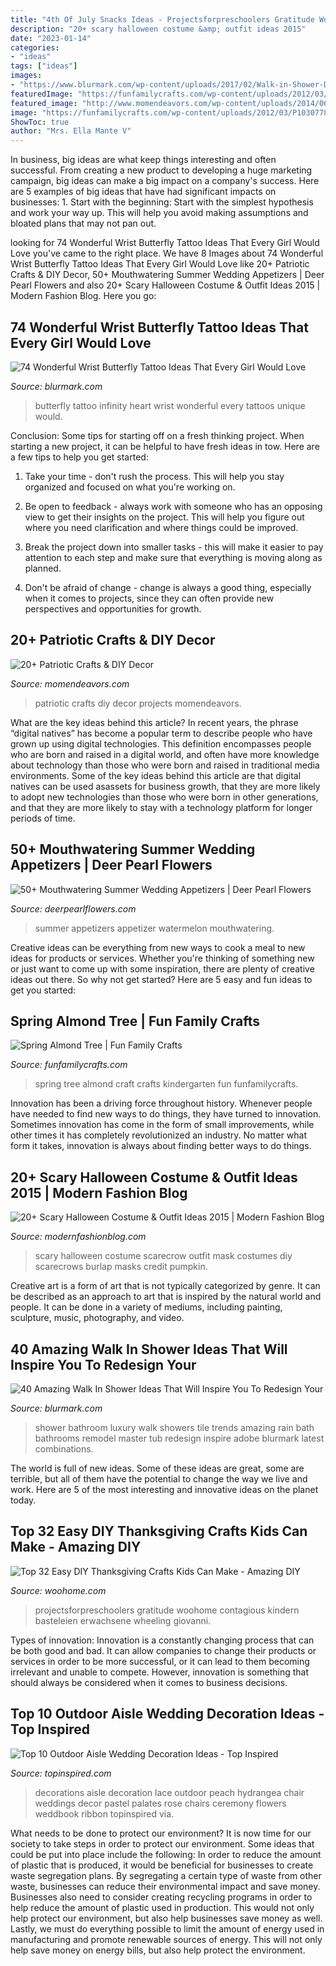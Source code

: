 ```yaml
---
title: "4th Of July Snacks Ideas - Projectsforpreschoolers Gratitude Woohome Contagious Kindern Basteleien Erwachsene Wheeling Giovanni"
description: "20+ scary halloween costume &amp; outfit ideas 2015"
date: "2023-01-14"
categories:
- "ideas"
tags: ["ideas"]
images:
- "https://www.blurmark.com/wp-content/uploads/2017/02/Walk-in-Shower-Design-3.jpg"
featuredImage: "https://funfamilycrafts.com/wp-content/uploads/2012/03/P1030778.jpg"
featured_image: "http://www.momendeavors.com/wp-content/uploads/2014/06/Patriotic-Projects-719x1024.jpg"
image: "https://funfamilycrafts.com/wp-content/uploads/2012/03/P1030778.jpg"
ShowToc: true
author: "Mrs. Ella Mante V"
---
```



In business, big ideas are what keep things interesting and often successful. From creating a new product to developing a huge marketing campaign, big ideas can make a big impact on a company's success. Here are 5 examples of big ideas that have had significant impacts on businesses: 1. Start with the beginning: Start with the simplest hypothesis and work your way up. This will help you avoid making assumptions and bloated plans that may not pan out. 
	

		
looking for 74 Wonderful Wrist Butterfly Tattoo Ideas That Every Girl Would Love you've came to the right place. We have 8 Images about 74 Wonderful Wrist Butterfly Tattoo Ideas That Every Girl Would Love like 20+ Patriotic Crafts &amp; DIY Decor, 50+ Mouthwatering Summer Wedding Appetizers | Deer Pearl Flowers and also 20+ Scary Halloween Costume &amp; Outfit Ideas 2015 | Modern Fashion Blog. Here you go:
		
    
## 74 Wonderful Wrist Butterfly Tattoo Ideas That Every Girl Would Love

<img loading=lazy src="https://www.blurmark.com/wp-content/uploads/2017/05/Butterfly-With-Heart-Infinity-Tattoo.jpg" onerror="this.onerror=null;this.src='https://tse2.mm.bing.net/th?id=OIP.kWyrO6jO6qgYhC_numMxqQHaJ4&amp;pid=15.1';" alt="74 Wonderful Wrist Butterfly Tattoo Ideas That Every Girl Would Love">

_Source: blurmark.com_

>butterfly tattoo infinity heart wrist wonderful every tattoos unique would. 

	

Conclusion: Some tips for starting off on a fresh thinking project.
When starting a new project, it can be helpful to have fresh ideas in tow. Here are a few tips to help you get started:
1. Take your time - don't rush the process. This will help you stay organized and focused on what you're working on.

2. Be open to feedback - always work with someone who has an opposing view to get their insights on the project. This will help you figure out where you need clarification and where things could be improved.

3. Break the project down into smaller tasks - this will make it easier to pay attention to each step and make sure that everything is moving along as planned.

4. Don't be afraid of change - change is always a good thing, especially when it comes to projects, since they can often provide new perspectives and opportunities for growth.

    
## 20+ Patriotic Crafts &amp; DIY Decor

<img loading=lazy src="http://www.momendeavors.com/wp-content/uploads/2014/06/Patriotic-Projects-719x1024.jpg" onerror="this.onerror=null;this.src='https://tse3.mm.bing.net/th?id=OIP.vfW0NT3ohXWXYNJas5v3LQHaKj&amp;pid=15.1';" alt="20+ Patriotic Crafts &amp; DIY Decor">

_Source: momendeavors.com_

>patriotic crafts diy decor projects momendeavors. 

	

What are the key ideas behind this article?
In recent years, the phrase “digital natives” has become a popular term to describe people who have grown up using digital technologies. This definition encompasses people who are born and raised in a digital world, and often have more knowledge about technology than those who were born and raised in traditional media environments. Some of the key ideas behind this article are that digital natives can be used asassets for business growth, that they are more likely to adopt new technologies than those who were born in other generations, and that they are more likely to stay with a technology platform for longer periods of time.

    
## 50+ Mouthwatering Summer Wedding Appetizers | Deer Pearl Flowers

<img loading=lazy src="https://www.deerpearlflowers.com/wp-content/uploads/2015/04/summer-appetizer-recipe-Watermelon-and-cucumber.jpg" onerror="this.onerror=null;this.src='https://tse1.mm.bing.net/th?id=OIP.Uw-WOFLW3sl9qYIMK53VTgHaKI&amp;pid=15.1';" alt="50+ Mouthwatering Summer Wedding Appetizers | Deer Pearl Flowers">

_Source: deerpearlflowers.com_

>summer appetizers appetizer watermelon mouthwatering. 

	

Creative ideas can be everything from new ways to cook a meal to new ideas for products or services. Whether you're thinking of something new or just want to come up with some inspiration, there are plenty of creative ideas out there. So why not get started? Here are 5 easy and fun ideas to get you started: 

    
## Spring Almond Tree | Fun Family Crafts

<img loading=lazy src="https://funfamilycrafts.com/wp-content/uploads/2012/03/P1030778.jpg" onerror="this.onerror=null;this.src='https://tse1.mm.bing.net/th?id=OIP.g17_GMfeIx1tkyc3-lDPZAHaJ4&amp;pid=15.1';" alt="Spring Almond Tree | Fun Family Crafts">

_Source: funfamilycrafts.com_

>spring tree almond craft crafts kindergarten fun funfamilycrafts. 

	

Innovation has been a driving force throughout history. Whenever people have needed to find new ways to do things, they have turned to innovation. Sometimes innovation has come in the form of small improvements, while other times it has completely revolutionized an industry. No matter what form it takes, innovation is always about finding better ways to do things.

    
## 20+ Scary Halloween Costume &amp; Outfit Ideas 2015 | Modern Fashion Blog

<img loading=lazy src="http://modernfashionblog.com/wp-content/uploads/2015/08/20-Scary-Halloween-Costume-Outfit-Ideas-2015-17.jpg" onerror="this.onerror=null;this.src='https://tse1.mm.bing.net/th?id=OIP.NfF_WCwXi9mdTqhFErDyQAHaJ4&amp;pid=15.1';" alt="20+ Scary Halloween Costume &amp; Outfit Ideas 2015 | Modern Fashion Blog">

_Source: modernfashionblog.com_

>scary halloween costume scarecrow outfit mask costumes diy scarecrows burlap masks credit pumpkin. 

	

Creative art is a form of art that is not typically categorized by genre. It can be described as an approach to art that is inspired by the natural world and people. It can be done in a variety of mediums, including painting, sculpture, music, photography, and video.

    
## 40 Amazing Walk In Shower Ideas That Will Inspire You To Redesign Your

<img loading=lazy src="https://www.blurmark.com/wp-content/uploads/2017/02/Walk-in-Shower-Design-3.jpg" onerror="this.onerror=null;this.src='https://tse4.mm.bing.net/th?id=OIP.T4YTqyjmtZLN_eAuv3RDyAHaJ4&amp;pid=15.1';" alt="40 Amazing Walk In Shower Ideas That Will Inspire You To Redesign Your">

_Source: blurmark.com_

>shower bathroom luxury walk showers tile trends amazing rain bath bathrooms remodel master tub redesign inspire adobe blurmark latest combinations. 

	

The world is full of new ideas. Some of these ideas are great, some are terrible, but all of them have the potential to change the way we live and work. Here are 5 of the most interesting and innovative ideas on the planet today.

    
## Top 32 Easy DIY Thanksgiving Crafts Kids Can Make - Amazing DIY

<img loading=lazy src="https://www.woohome.com/wp-content/uploads/2013/11/Thanksgiving-Crafts-Kids-Can-Make-29.jpg" onerror="this.onerror=null;this.src='https://tse1.mm.bing.net/th?id=OIP.sKiBbTtZrke5txgb334BhwHaKS&amp;pid=15.1';" alt="Top 32 Easy DIY Thanksgiving Crafts Kids Can Make - Amazing DIY">

_Source: woohome.com_

>projectsforpreschoolers gratitude woohome contagious kindern basteleien erwachsene wheeling giovanni. 

	

Types of innovation:
Innovation is a constantly changing process that can be both good and bad. It can allow companies to change their products or services in order to be more successful, or it can lead to them becoming irrelevant and unable to compete. However, innovation is something that should always be considered when it comes to business decisions.

    
## Top 10 Outdoor Aisle Wedding Decoration Ideas - Top Inspired

<img loading=lazy src="https://www.topinspired.com/wp-content/uploads/2017/07/Lace-and-Hydrangea-683x1024.jpg" onerror="this.onerror=null;this.src='https://tse4.mm.bing.net/th?id=OIP.qPjW1tw--i3xsn15Xvy1EgHaLG&amp;pid=15.1';" alt="Top 10 Outdoor Aisle Wedding Decoration Ideas - Top Inspired">

_Source: topinspired.com_

>decorations aisle decoration lace outdoor peach hydrangea chair weddings decor pastel palates rose chairs ceremony flowers weddbook ribbon topinspired via. 

	

What needs to be done to protect our environment?
It is now time for our society to take steps in order to protect our environment. Some ideas that could be put into place include the following:
In order to reduce the amount of plastic that is produced, it would be beneficial for businesses to create waste segregation plans. By segregating a certain type of waste from other waste, businesses can reduce their environmental impact and save money. Businesses also need to consider creating recycling programs in order to help reduce the amount of plastic used in production. This would not only help protect our environment, but also help businesses save money as well. Lastly, we must do everything possible to limit the amount of energy used in manufacturing and promote renewable sources of energy. This will not only help save money on energy bills, but also help protect the environment.

